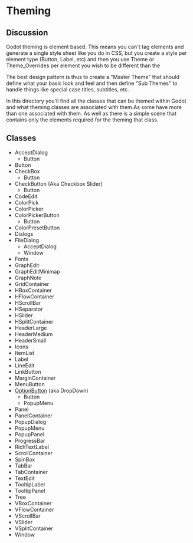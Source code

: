 # Theming

## Discussion

Godot theming is element based. This means you can't tag elements and generate a single style sheet like you do in CSS, but you create a style per element type (Button, Label, etc) and then you use Theme or Theme_Overrides per element you wish to be different than the 

The best design pattern is thus to create a "Master Theme" that should define what your basic look and feel and then define "Sub Themes" to handle things like special case titles, subtitles, etc.

In this directory you'll find all the classes that can be themed within Godot and what theming classes are associated with them.As some have more than one associated with them. As well as there is a simple scene that contains only the elements required for the theming that class.

## Classes

* AcceptDialog
	* Button
* Button
* CheckBox
	* Button
* CheckButton (Aka Checkbox Slider)
	* Button
* CodeEdit
* ColorPick
* ColorPicker
* ColorPickerButton
	* Button
* ColorPresetButton
* Dialogs
* FileDialog
	* AcceptDialog
	* Window 
* Fonts
* GraphEdit
* GraphEditMinimap
* GraphNote
* GridContainer
* HBoxContainer
* HFlowContainer
* HScrollBar
* HSeparator
* HSlider
* HSplitContainer
* HeaderLarge
* HeaderMedium
* HeaderSmall
* Icons
* ItemList
* Label
* LineEdit
* LinkButton
* MarginContainer
* MenuButton
* [OptionButton](OptionButton/README.md) (aka DropDown)
 	* Button
 	* PopupMenu
* Panel
* PanelContainer
* PopupDialog
* PopupMenu
* PopupPanel
* ProgressBar
* RichTextLabel
* ScrollContainer
* SpinBox
* TabBar
* TabContainer
* TextEdit
* TooltipLabel
* TooltipPanel
* Tree
* VBoxContainer
* VFlowContainer
* VScrollBar
* VSlider
* VSplitContainer
* Window